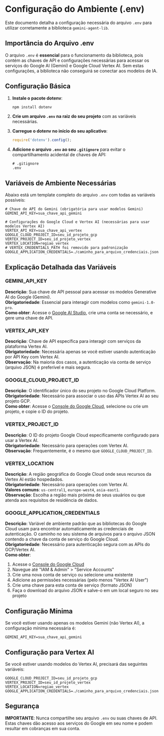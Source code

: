 # Configuração do Ambiente (.env)

Este documento detalha a configuração necessária do arquivo `.env` para utilizar corretamente a biblioteca `gemini-agent-lib`.

## Importância do Arquivo .env

O arquivo `.env` é **essencial** para o funcionamento da biblioteca, pois contém as chaves de API e configurações necessárias para acessar os serviços do Google AI (Gemini) e Google Cloud Vertex AI. Sem estas configurações, a biblioteca não conseguirá se conectar aos modelos de IA.

## Configuração Básica

1. **Instale o pacote dotenv**:
   ```bash
   npm install dotenv
   ```

2. **Crie um arquivo `.env` na raiz do seu projeto** com as variáveis necessárias.

3. **Carregue o dotenv no início do seu aplicativo**:
   ```javascript
   require('dotenv').config();
   ```

4. **Adicione o arquivo `.env` ao seu `.gitignore`** para evitar o compartilhamento acidental de chaves de API:
   ```
   # .gitignore
   .env
   ```

## Variáveis de Ambiente Necessárias

Abaixo está um template completo do arquivo `.env` com todas as variáveis possíveis:

```
# Chave de API do Gemini (obrigatória para usar modelos Gemini)
GEMINI_API_KEY=sua_chave_api_gemini

# Configurações do Google Cloud e Vertex AI (necessárias para usar modelos Vertex AI)
VERTEX_API_KEY=sua_chave_api_vertex
GOOGLE_CLOUD_PROJECT_ID=seu_id_projeto_gcp
VERTEX_PROJECT_ID=seu_id_projeto_vertex
VERTEX_LOCATION=regiao_vertex
# VERTEX_CREDENTIALS_PATH foi removido para padronização
GOOGLE_APPLICATION_CREDENTIALS=./caminho_para_arquivo_credenciais.json
```

## Explicação Detalhada das Variáveis

### GEMINI_API_KEY
**Descrição**: Sua chave de API pessoal para acessar os modelos Generative AI do Google (Gemini).  
**Obrigatoriedade**: Essencial para interagir com modelos como `gemini-1.0-pro`.  
**Como obter**: Acesse o [Google AI Studio](https://aistudio.google.com/app/apikey), crie uma conta se necessário, e gere uma chave de API.

### VERTEX_API_KEY
**Descrição**: Chave de API específica para interagir com serviços da plataforma Vertex AI.  
**Obrigatoriedade**: Necessária apenas se você estiver usando autenticação por API Key com Vertex AI.  
**Observação**: Na maioria dos casos, a autenticação via conta de serviço (arquivo JSON) é preferível e mais segura.

### GOOGLE_CLOUD_PROJECT_ID
**Descrição**: O identificador único do seu projeto no Google Cloud Platform.  
**Obrigatoriedade**: Necessário para associar o uso das APIs Vertex AI ao seu projeto GCP.  
**Como obter**: Acesse o [Console do Google Cloud](https://console.cloud.google.com/), selecione ou crie um projeto, e copie o ID do projeto.

### VERTEX_PROJECT_ID
**Descrição**: O ID do projeto Google Cloud especificamente configurado para usar a Vertex AI.  
**Obrigatoriedade**: Necessário para operações com Vertex AI.  
**Observação**: Frequentemente, é o mesmo que `GOOGLE_CLOUD_PROJECT_ID`.

### VERTEX_LOCATION
**Descrição**: A região geográfica do Google Cloud onde seus recursos da Vertex AI estão hospedados.  
**Obrigatoriedade**: Necessário para operações com Vertex AI.  
**Valores comuns**: `us-central1`, `europe-west4`, `asia-east1`.  
**Observação**: Escolha a região mais próxima de seus usuários ou que atenda aos requisitos de residência de dados.

### GOOGLE_APPLICATION_CREDENTIALS
**Descrição**: Variável de ambiente padrão que as bibliotecas do Google Cloud usam para encontrar automaticamente as credenciais de autenticação. O caminho no seu sistema de arquivos para o arquivo JSON contendo a chave da conta de serviço do Google Cloud.  
**Obrigatoriedade**: Necessário para autenticação segura com as APIs do GCP/Vertex AI.  
**Como obter**:
1. Acesse o [Console do Google Cloud](https://console.cloud.google.com/)
2. Navegue até "IAM & Admin" > "Service Accounts"
3. Crie uma nova conta de serviço ou selecione uma existente
4. Adicione as permissões necessárias (pelo menos "Vertex AI User")
5. Crie uma chave para esta conta de serviço (formato JSON)
6. Faça o download do arquivo JSON e salve-o em um local seguro no seu projeto

## Configuração Mínima

Se você estiver usando apenas os modelos Gemini (não Vertex AI), a configuração mínima necessária é:

```
GEMINI_API_KEY=sua_chave_api_gemini
```

## Configuração para Vertex AI

Se você estiver usando modelos do Vertex AI, precisará das seguintes variáveis:

```
GOOGLE_CLOUD_PROJECT_ID=seu_id_projeto_gcp
VERTEX_PROJECT_ID=seu_id_projeto_vertex
VERTEX_LOCATION=regiao_vertex
GOOGLE_APPLICATION_CREDENTIALS=./caminho_para_arquivo_credenciais.json
```

## Segurança

**IMPORTANTE**: Nunca compartilhe seu arquivo `.env` ou suas chaves de API. Estas chaves dão acesso aos serviços do Google em seu nome e podem resultar em cobranças em sua conta.
